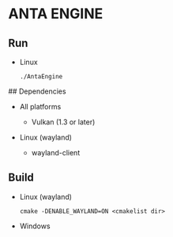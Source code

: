 # ANTA ENGINE

## Run
- Linux
    ```
    ./AntaEngine
    ```

## Dependencies
- All platforms
  - Vulkan (1.3 or later)

- Linux (wayland)
    - wayland-client

## Build
- Linux (wayland)
    ```
    cmake -DENABLE_WAYLAND=ON <cmakelist dir>
    ```

- Windows
    ```
    ```

